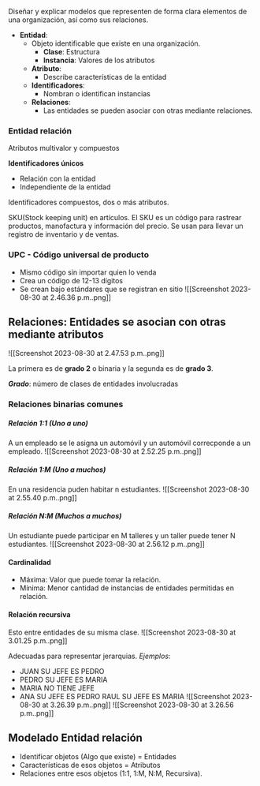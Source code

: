 Diseñar y explicar modelos que representen de forma clara elementos de una organización, así como sus relaciones.

- **Entidad**: 
	- Objeto identificable que existe en una organización.
		- **Clase**: Estructura
		- **Instancia**: Valores de los atributos
	- **Atributo**: 
		- Describe características de la entidad
	- **Identificadores**:
		- Nombran o identifican instancias
	- **Relaciones**: 
		- Las entidades se pueden asociar con otras mediante relaciones.

### Entidad relación
Atributos multivalor y compuestos

**Identificadores únicos**
- Relación con la entidad
- Independiente de la entidad

Identificadores compuestos, dos o más atributos.

SKU(Stock keeping unit) en artículos. El SKU es un código para rastrear productos, manofactura y información del precio. Se usan para llevar un registro de inventario y de ventas.

### UPC - Código universal de producto
- Mismo código sin importar quien lo venda
- Crea un código de 12-13 dígitos
- Se crean bajo estándares que se registran en sitio
![[Screenshot 2023-08-30 at 2.46.36 p.m..png]]


## Relaciones: Entidades se asocian con otras mediante atributos
![[Screenshot 2023-08-30 at 2.47.53 p.m..png]]

La primera es de **grado 2** o binaria y la segunda es de **grado 3**.

***Grado***: número de clases de entidades involucradas

### Relaciones binarias comunes
##### Relación 1:1 (Uno a uno)
A un empleado se le asigna un automóvil y un automóvil correcponde a un empleado.
![[Screenshot 2023-08-30 at 2.52.25 p.m..png]]
##### Relación 1:M (Uno a muchos)
En una residencia puden habitar n estudiantes.
![[Screenshot 2023-08-30 at 2.55.40 p.m..png]]
##### Relación N:M (Muchos a muchos)
Un estudiante puede participar en M talleres y un taller puede tener N estudiantes.
![[Screenshot 2023-08-30 at 2.56.12 p.m..png]]

#### Cardinalidad
- Máxima: Valor que puede tomar la relación.
- Mínima: Menor cantidad de instancias de entidades permitidas en relación.

#### Relación recursiva
Esto entre entidades de su misma clase.
![[Screenshot 2023-08-30 at 3.01.25 p.m..png]]

Adecuadas para representar jerarquias.
*Ejemplos*:
- JUAN SU JEFE ES PEDRO  
- PEDRO SU JEFE ES MARIA  
- MARIA NO TIENE JEFE
- ANA SU JEFE ES PEDRO RAUL SU JEFE ES MARIA
![[Screenshot 2023-08-30 at 3.26.39 p.m..png]]
![[Screenshot 2023-08-30 at 3.26.56 p.m..png]]

## Modelado Entidad relación
- Identificar objetos (Algo que existe) = Entidades
- Características de esos objetos = Atributos
- Relaciones entre esos objetos (1:1, 1:M, N:M, Recursiva).